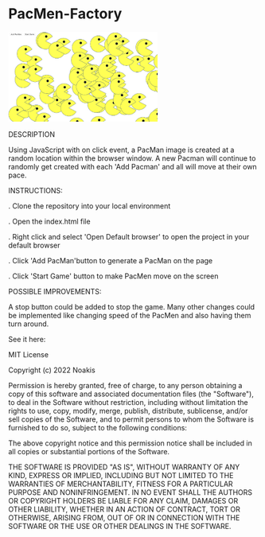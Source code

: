 # PacMen-Factory

<img src= "PacMen Factory.png" width='300'/>

DESCRIPTION

Using JavaScript with on click event, a PacMan image is created at a random location within the browser window.  A new Pacman will continue to randomly get created with each 'Add Pacman' and all will move at their own pace.

INSTRUCTIONS:

. Clone the repository into your local environment

. Open the index.html file

. Right click and select 'Open Default browser' to open the project in your default browser

. Click 'Add PacMan'button to generate a PacMan on the page

. Click 'Start Game' button to make PacMen move on the screen

POSSIBLE IMPROVEMENTS:

A stop button could be added to stop the game. Many other changes could be implemented like changing speed of the PacMen and also having them turn around. 

See it here:


MIT License

Copyright (c) 2022 Noakis

Permission is hereby granted, free of charge, to any person obtaining a copy
of this software and associated documentation files (the "Software"), to deal
in the Software without restriction, including without limitation the rights
to use, copy, modify, merge, publish, distribute, sublicense, and/or sell
copies of the Software, and to permit persons to whom the Software is
furnished to do so, subject to the following conditions:

The above copyright notice and this permission notice shall be included in all
copies or substantial portions of the Software.

THE SOFTWARE IS PROVIDED "AS IS", WITHOUT WARRANTY OF ANY KIND, EXPRESS OR
IMPLIED, INCLUDING BUT NOT LIMITED TO THE WARRANTIES OF MERCHANTABILITY,
FITNESS FOR A PARTICULAR PURPOSE AND NONINFRINGEMENT. IN NO EVENT SHALL THE
AUTHORS OR COPYRIGHT HOLDERS BE LIABLE FOR ANY CLAIM, DAMAGES OR OTHER
LIABILITY, WHETHER IN AN ACTION OF CONTRACT, TORT OR OTHERWISE, ARISING FROM,
OUT OF OR IN CONNECTION WITH THE SOFTWARE OR THE USE OR OTHER DEALINGS IN THE
SOFTWARE.

